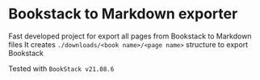# Bookstack to Markdown exporter

Fast developed project for export all pages from Bookstack to Markdown files
It creates `./downloads/<book name>/<page name>` structure to export Bookstack

Tested with `BookStack v21.08.6`
